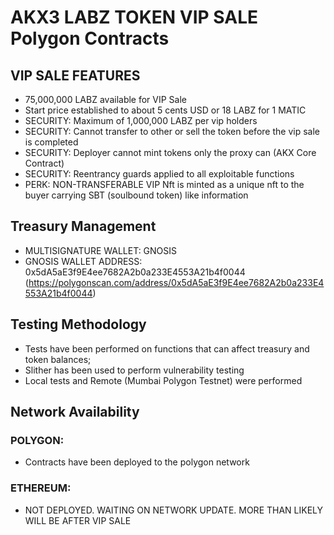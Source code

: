 # AKX3 LABZ TOKEN VIP SALE Polygon Contracts

## VIP SALE FEATURES

- 75,000,000 LABZ available for VIP Sale
- Start price established to about 5 cents USD or 18 LABZ for 1 MATIC
- SECURITY: Maximum of 1,000,000 LABZ per vip holders
- SECURITY: Cannot transfer to other or sell the token before the vip sale is completed
- SECURITY: Deployer cannot mint tokens only the proxy can (AKX Core Contract)
- SECURITY: Reentrancy guards applied to all exploitable functions
- PERK: NON-TRANSFERABLE VIP Nft is minted as a unique nft to the buyer carrying SBT (soulbound token) like information

## Treasury Management

- MULTISIGNATURE WALLET: GNOSIS
- GNOSIS WALLET ADDRESS: 0x5dA5aE3f9E4ee7682A2b0a233E4553A21b4f0044 (https://polygonscan.com/address/0x5dA5aE3f9E4ee7682A2b0a233E4553A21b4f0044)


## Testing Methodology

- Tests have been performed on functions that can affect treasury and token balances; 
- Slither has been used to perform vulnerability testing
- Local tests and Remote (Mumbai Polygon Testnet) were performed

## Network Availability

### POLYGON: 

- Contracts have been deployed to the polygon network

### ETHEREUM:

- NOT DEPLOYED. WAITING ON NETWORK UPDATE. MORE THAN LIKELY WILL BE AFTER VIP SALE

